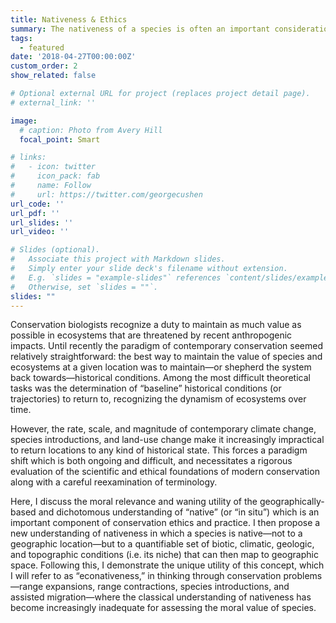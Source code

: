 ```yaml
---
title: Nativeness & Ethics
summary: The nativeness of a species is often an important consideration in conservation decisions, but becomes increasingly abstruse as environments change and species migrate.
tags:
  - featured
date: '2018-04-27T00:00:00Z'
custom_order: 2
show_related: false

# Optional external URL for project (replaces project detail page).
# external_link: ''

image:
  # caption: Photo from Avery Hill
  focal_point: Smart

# links:
#   - icon: twitter
#     icon_pack: fab
#     name: Follow
#     url: https://twitter.com/georgecushen
url_code: ''
url_pdf: ''
url_slides: ''
url_video: ''

# Slides (optional).
#   Associate this project with Markdown slides.
#   Simply enter your slide deck's filename without extension.
#   E.g. `slides = "example-slides"` references `content/slides/example-slides.md`.
#   Otherwise, set `slides = ""`.
slides: ""
---
```

Conservation biologists recognize a duty to maintain as much value as possible in ecosystems that are threatened by recent anthropogenic impacts. 
Until recently the paradigm of contemporary conservation seemed relatively straightforward: the best way to maintain the value of species and ecosystems at a given location was to maintain—or shepherd the system back towards—historical conditions. 
Among the most difficult theoretical tasks was the determination of “baseline” historical conditions (or trajectories) to return to, recognizing the dynamism of ecosystems over time. 

However, the rate, scale, and magnitude of contemporary climate change, species introductions, and land-use change make it increasingly impractical to return locations to any kind of historical state. 
This forces a paradigm shift which is both ongoing and difficult, and necessitates a rigorous evaluation of the scientific and ethical foundations of modern conservation along with a careful reexamination of terminology. 

Here, I discuss the moral relevance and waning utility of the geographically-based and dichotomous understanding of “native” (or “in situ”) which is an important component of conservation ethics and practice. 
I then propose a new understanding of nativeness in which a species is native—not to a geographic location—but to a quantifiable set of biotic, climatic, geologic, and topographic conditions (i.e. its niche) that can then map to geographic space. 
Following this, I demonstrate the unique utility of this concept, which I will refer to as “econativeness,” in thinking through conservation problems—range expansions, range contractions, species introductions, and assisted migration—where the classical understanding of nativeness has become increasingly inadequate for assessing the moral value of species.